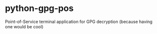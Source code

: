 # python-gpg-pos
Point-of-Service terminal application for GPG decryption (because having one would be cool)

